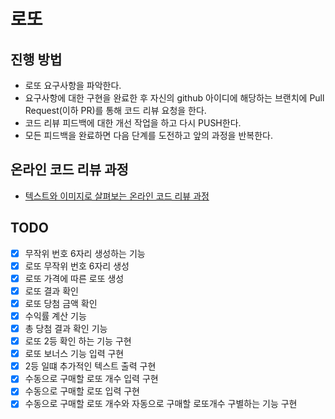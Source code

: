 # 로또
## 진행 방법
* 로또 요구사항을 파악한다.
* 요구사항에 대한 구현을 완료한 후 자신의 github 아이디에 해당하는 브랜치에 Pull Request(이하 PR)를 통해 코드 리뷰 요청을 한다.
* 코드 리뷰 피드백에 대한 개선 작업을 하고 다시 PUSH한다.
* 모든 피드백을 완료하면 다음 단계를 도전하고 앞의 과정을 반복한다.

## 온라인 코드 리뷰 과정
* [텍스트와 이미지로 살펴보는 온라인 코드 리뷰 과정](https://github.com/next-step/nextstep-docs/tree/master/codereview)

## TODO
- [x] 무작위 번호 6자리 생성하는 기능
- [x] 로또 무작위 번호 6자리 생성
- [x] 로또 가격에 따른 로또 생성
- [x] 로또 결과 확인
- [x] 로또 당첨 금액 확인
- [x] 수익률 계산 기능
- [x] 총 당첨 결과 확인 기능
- [x] 로또 2등 확인 하는 기능 구현
- [x] 로또 보너스 기능 입력 구현
- [x] 2등 일떄 추가적인 텍스트 출력 구현
- [x] 수동으로 구매할 로또 개수 입력 구현
- [x] 수동으로 구매할 로또 입력 구현
- [x] 수동으로 구매할 로또 개수와 자동으로 구매할 로또개수 구별하는 기능 구현